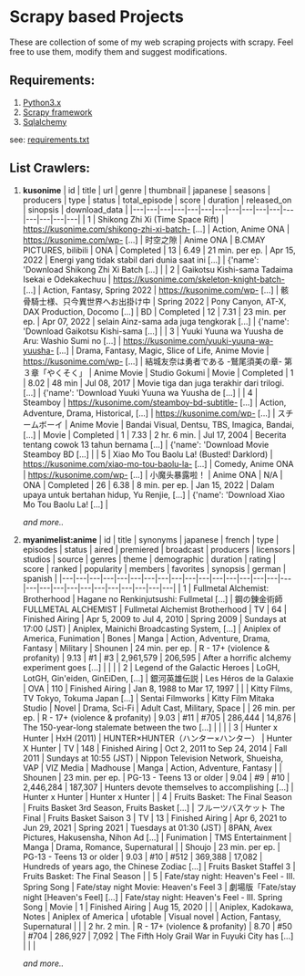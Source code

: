 
# Scrapy based Projects
These are collection of some of my web scraping projects with scrapy. Feel free to use them, modify them and suggest modifications.

## Requirements:
1. [Python3.x](https://www.python.org/)
2. [Scrapy framework](https://scrapy.org/)
3. [Sqlalchemy](https://sqlalchemy.org)

see: [requirements.txt](/requirements.txt)

## List Crawlers:
1. **kusonime**
   | id | title | url | genre | thumbnail | japanese | seasons | producers | type | status | total_episode | score | duration | released_on | sinopsis | download_data |
   |---|---|---|---|---|---|---|---|---|---|---|---|---|---|---|---|
   | 1 | Shikong Zhi Xi (Time Space Rift) | https://kusonime.com/shikong-zhi-xi-batch- [...] | Action, Anime ONA | https://kusonime.com/wp- [...] | 时空之隙 | Anime ONA | B.CMAY PICTURES, bilibili | ONA | Completed | 13 | 6.49 | 21 min. per ep. | Apr 15, 2022 | Energi yang tidak stabil dari dunia saat ini [...] | {'name': 'Download Shikong Zhi Xi Batch [...] |
   | 2 | Gaikotsu Kishi-sama Tadaima Isekai e Odekakechuu | https://kusonime.com/skeleton-knight-batch- [...] | Action, Fantasy, Spring 2022 | https://kusonime.com/wp- [...] | 骸骨騎士様、只今異世界へお出掛け中 | Spring 2022 | Pony Canyon, AT-X, DAX Production, Docomo [...] | BD | Completed | 12 | 7.31 | 23 min. per ep. | Apr 07, 2022 | selain Ainz-sama ada juga tengkorak [...] | {'name': 'Download Gaikotsu Kishi-sama [...] |
   | 3 | Yuuki Yuuna wa Yuusha de Aru: Washio Sumi no [...] | https://kusonime.com/yuuki-yuuna-wa-yuusha- [...] | Drama, Fantasy, Magic, Slice of Life, Anime Movie | https://kusonime.com/wp- [...] | 結城友奈は勇者である -鷲尾須美の章- 第３章「やくそく」 | Anime Movie | Studio Gokumi | Movie | Completed | 1 | 8.02 | 48 min | Jul 08, 2017 | Movie tiga dan juga terakhir dari trilogi. [...] | {'name': 'Download Yuuki Yuuna wa Yuusha de [...] |
   | 4 | Steamboy | https://kusonime.com/steamboy-bd-subtitle- [...] | Action, Adventure, Drama, Historical, [...] | https://kusonime.com/wp- [...] | スチームボーイ | Anime Movie | Bandai Visual, Dentsu, TBS, Imagica, Bandai, [...] | Movie | Completed | 1 | 7.33 | 2 hr. 6 min. | Jul 17, 2004 | Becerita tentang cowok 13 tahun bernama [...] | {'name': 'Download Movie Steamboy BD [...] |
   | 5 | Xiao Mo Tou Baolu La! (Busted! Darklord) | https://kusonime.com/xiao-mo-tou-baolu-la- [...] | Comedy, Anime ONA | https://kusonime.com/wp- [...] | 小魔头暴露啦！ | Anime ONA | N/A | ONA | Completed | 26 | 6.38 | 8 min. per ep. | Jan 15, 2022 | Dalam upaya untuk bertahan hidup, Yu Renjie, [...] | {'name': 'Download Xiao Mo Tou Baolu La! [...] |

   _and more.._

1. **myanimelist:anime**
   | id | title | synonyms | japanese | french | type | episodes | status | aired | premiered | broadcast | producers | licensors | studios | source | genres | theme | demographic | duration | rating | score | ranked | popularity | members | favorites | synopsis | german | spanish |
   |---|---|---|---|---|---|---|---|---|---|---|---|---|---|---|---|---|---|---|---|---|---|---|---|---|---|---|---|
   | 1 | Fullmetal Alchemist: Brotherhood | Hagane no Renkinjutsushi: Fullmetal [...] | 鋼の錬金術師 FULLMETAL ALCHEMIST | Fullmetal Alchemist Brotherhood | TV | 64 | Finished Airing | Apr 5, 2009 to Jul 4, 2010 | Spring 2009 | Sundays at 17:00 (JST) | Aniplex, Mainichi Broadcasting System, [...] | Aniplex of America, Funimation | Bones | Manga | Action, Adventure, Drama, Fantasy | Military | Shounen | 24 min. per ep. | R - 17+ (violence & profanity) | 9.13 | #1 | #3 | 2,961,579 | 206,595 | After a horrific alchemy experiment goes [...] |  |  |
   | 2 | Legend of the Galactic Heroes | LoGH, LotGH, Gin'eiden, GinEiDen, [...] | 銀河英雄伝説 | Les Héros de la Galaxie | OVA | 110 | Finished Airing | Jan 8, 1988 to Mar 17, 1997 |  |  | Kitty Films, TV Tokyo, Tokuma Japan [...] | Sentai Filmworks | Kitty Film Mitaka Studio | Novel | Drama, Sci-Fi | Adult Cast, Military, Space |  | 26 min. per ep. | R - 17+ (violence & profanity) | 9.03 | #11 | #705 | 286,444 | 14,876 | The 150-year-long stalemate between the two [...] |  |  |
   | 3 | Hunter x Hunter | HxH (2011) | HUNTER×HUNTER（ハンター×ハンター） | Hunter X Hunter | TV | 148 | Finished Airing | Oct 2, 2011 to Sep 24, 2014 | Fall 2011 | Sundays at 10:55 (JST) | Nippon Television Network, Shueisha, VAP | VIZ Media | Madhouse | Manga | Action, Adventure, Fantasy |  | Shounen | 23 min. per ep. | PG-13 - Teens 13 or older | 9.04 | #9 | #10 | 2,446,284 | 187,307 | Hunters devote themselves to accomplishing [...] | Hunter x Hunter | Hunter x Hunter |
   | 4 | Fruits Basket: The Final Season | Fruits Basket 3rd Season, Fruits Basket [...] | フルーツバスケット The Final | Fruits Basket Saison 3 | TV | 13 | Finished Airing | Apr 6, 2021 to Jun 29, 2021 | Spring 2021 | Tuesdays at 01:30 (JST) | 8PAN, Avex Pictures, Hakusensha, Nihon Ad [...] | Funimation | TMS Entertainment | Manga | Drama, Romance, Supernatural |  | Shoujo | 23 min. per ep. | PG-13 - Teens 13 or older | 9.03 | #10 | #512 | 369,388 | 17,082 | Hundreds of years ago, the Chinese Zodiac [...] | Fruits Basket Staffel 3 | Fruits Basket: The Final Season |
   | 5 | Fate/stay night: Heaven's Feel - III. Spring Song | Fate/stay night Movie: Heaven's Feel 3 | 劇場版「Fate/stay night [Heaven's Feel] [...] | Fate/stay night: Heaven's Feel - III. Spring Song | Movie | 1 | Finished Airing | Aug 15, 2020 |  |  | Aniplex, Kadokawa, Notes | Aniplex of America | ufotable | Visual novel | Action, Fantasy, Supernatural |  |  | 2 hr. 2 min. | R - 17+ (violence & profanity) | 8.70 | #50 | #704 | 286,927 | 7,092 | The Fifth Holy Grail War in Fuyuki City has [...] |  |  |

   _and more.._

